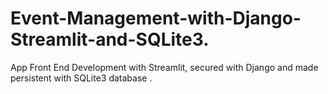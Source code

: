 # Event-Management-with-Django-Streamlit-and-SQLite3.
App Front End Development with Streamlit, secured with Django and made persistent with SQLite3 database .
